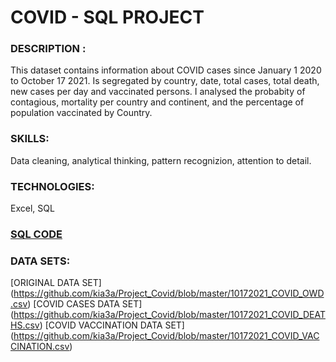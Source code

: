 # COVID - SQL PROJECT

### **DESCRIPTION :**

This dataset contains information about COVID cases since January 1 2020 to October 17 2021. Is segregated by country, date, total cases, total death, new cases per day and vaccinated persons. 
I analysed the probabity of contagious, mortality per country and continent, and the percentage of population vaccinated by Country.

### **SKILLS:**
Data cleaning, analytical thinking, pattern recognizion, attention to detail.

### **TECHNOLOGIES:**
Excel, SQL

### **[SQL CODE](https://github.com/kia3a/Project_Covid/blob/master/project1.sql)**

### **DATA SETS:**
[ORIGINAL DATA SET] (https://github.com/kia3a/Project_Covid/blob/master/10172021_COVID_OWD.csv)
[COVID CASES DATA SET] (https://github.com/kia3a/Project_Covid/blob/master/10172021_COVID_DEATHS.csv)
[COVID VACCINATION DATA SET] (https://github.com/kia3a/Project_Covid/blob/master/10172021_COVID_VACCINATION.csv)
